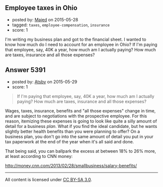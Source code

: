 ## Employee taxes in Ohio

- posted by: [Majed](https://stackexchange.com/users/944601/majed) on 2015-05-28
- tagged: `taxes`, `employee-compensation`, `insurance`
- score: 1

I'm writing my business plan and got to the financial sheet. I wanted to know how much do I need to account for an employee in Ohio? If I'm paying that employee, say, 40K a year, how much am I actually paying? How much are taxes, insurance and all those expenses?



## Answer 5391

- posted by: [Atsby](https://stackexchange.com/users/5682143/atsby) on 2015-05-29
- score: 1

> If I'm paying that employee, say, 40K a year, how much am I actually paying? How much are taxes, insurance and all those expenses?

Wages, taxes, insurance, benefits and "all those expenses" change in time, and are subject to negotiations with the prospective employee. For this reason, itemizing these expenses is going to look like quite a silly amount of detail for a business *plan*. What if you find the ideal candidate, but he wants slightly better health benefits than you were planning to offer? On a business plan, you don't go into the same amount of detail you put in your tax paperwork at the end of the year when it's all said and done.

That being said, you can ballpark the excess at between 18% to 26% more, at least according to CNN money:

http://money.cnn.com/2013/02/28/smallbusiness/salary-benefits/



---

All content is licensed under [CC BY-SA 3.0](https://creativecommons.org/licenses/by-sa/3.0/).
